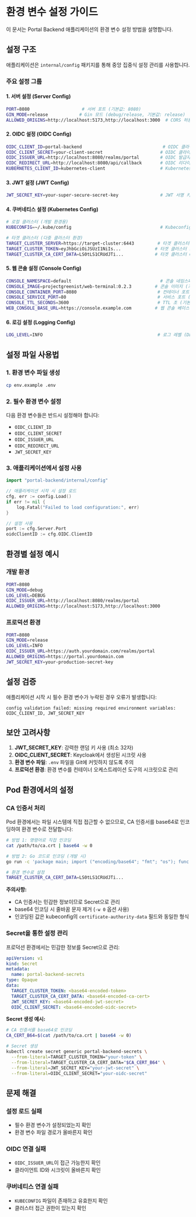# 환경 변수 설정 가이드

이 문서는 Portal Backend 애플리케이션의 환경 변수 설정 방법을 설명합니다.

## 설정 구조

애플리케이션은 `internal/config` 패키지를 통해 중앙 집중식 설정 관리를 사용합니다.

### 주요 설정 그룹

#### 1. 서버 설정 (Server Config)
```bash
PORT=8080                    # 서버 포트 (기본값: 8080)
GIN_MODE=release            # Gin 모드 (debug/release, 기본값: release)
ALLOWED_ORIGINS=http://localhost:5173,http://localhost:3000  # CORS 허용 오리진
```

#### 2. OIDC 설정 (OIDC Config)
```bash
OIDC_CLIENT_ID=portal-backend                               # OIDC 클라이언트 ID (필수)
OIDC_CLIENT_SECRET=your-client-secret                      # OIDC 클라이언트 시크릿 (필수)
OIDC_ISSUER_URL=http://localhost:8080/realms/portal        # OIDC 발급자 URL (필수)
OIDC_REDIRECT_URL=http://localhost:8080/api/callback       # OIDC 리다이렉트 URL (필수)
KUBERNETES_CLIENT_ID=kubernetes-client                     # Kubernetes 토큰 교환용 클라이언트 ID
```

#### 3. JWT 설정 (JWT Config)
```bash
JWT_SECRET_KEY=your-super-secure-secret-key                # JWT 서명 키 (필수)
```

#### 4. 쿠버네티스 설정 (Kubernetes Config)
```bash
# 로컬 클러스터 (개발 환경용)
KUBECONFIG=~/.kube/config                                  # Kubeconfig 파일 경로 (개발 환경에서만 사용)

# 타겟 클러스터 (다중 클러스터 환경)
TARGET_CLUSTER_SERVER=https://target-cluster:6443         # 타겟 클러스터 서버
TARGET_CLUSTER_TOKEN=eyJhbGciOiJSUzI1NiIs...             # 타겟 클러스터 토큰
TARGET_CLUSTER_CA_CERT_DATA=LS0tLS1CRUdJTi...            # 타겟 클러스터 CA 인증서 (base64 인코딩)
```

#### 5. 웹 콘솔 설정 (Console Config)
```bash
CONSOLE_NAMESPACE=default                                  # 콘솔 네임스페이스 (기본값: default)
CONSOLE_IMAGE=projectgreenist/web-terminal:0.2.3         # 콘솔 이미지 (기본값 제공)
CONSOLE_CONTAINER_PORT=8080                               # 컨테이너 포트 (기본값: 8080)
CONSOLE_SERVICE_PORT=80                                   # 서비스 포트 (기본값: 80)
CONSOLE_TTL_SECONDS=3600                                  # TTL 초 (기본값: 3600)
WEB_CONSOLE_BASE_URL=https://console.example.com         # 웹 콘솔 베이스 URL
```

#### 6. 로깅 설정 (Logging Config)
```bash
LOG_LEVEL=INFO                                            # 로그 레벨 (DEBUG/INFO/WARN/ERROR/FATAL, 기본값: INFO)
```

## 설정 파일 사용법

### 1. 환경 변수 파일 생성
```bash
cp env.example .env
```

### 2. 필수 환경 변수 설정
다음 환경 변수들은 반드시 설정해야 합니다:
- `OIDC_CLIENT_ID`
- `OIDC_CLIENT_SECRET`
- `OIDC_ISSUER_URL`
- `OIDC_REDIRECT_URL`
- `JWT_SECRET_KEY`

### 3. 애플리케이션에서 설정 사용
```go
import "portal-backend/internal/config"

// 애플리케이션 시작 시 설정 로드
cfg, err := config.Load()
if err != nil {
    log.Fatal("Failed to load configuration:", err)
}

// 설정 사용
port := cfg.Server.Port
oidcClientID := cfg.OIDC.ClientID
```

## 환경별 설정 예시

### 개발 환경
```bash
PORT=8080
GIN_MODE=debug
LOG_LEVEL=DEBUG
OIDC_ISSUER_URL=http://localhost:8080/realms/portal
ALLOWED_ORIGINS=http://localhost:5173,http://localhost:3000
```

### 프로덕션 환경
```bash
PORT=8080
GIN_MODE=release
LOG_LEVEL=INFO
OIDC_ISSUER_URL=https://auth.yourdomain.com/realms/portal
ALLOWED_ORIGINS=https://portal.yourdomain.com
JWT_SECRET_KEY=your-production-secret-key
```

## 설정 검증

애플리케이션 시작 시 필수 환경 변수가 누락된 경우 오류가 발생합니다:
```
config validation failed: missing required environment variables: OIDC_CLIENT_ID, JWT_SECRET_KEY
```

## 보안 고려사항

1. **JWT_SECRET_KEY**: 강력한 랜덤 키 사용 (최소 32자)
2. **OIDC_CLIENT_SECRET**: Keycloak에서 생성된 시크릿 사용
3. **환경 변수 파일**: `.env` 파일을 Git에 커밋하지 않도록 주의
4. **프로덕션 환경**: 환경 변수를 컨테이너 오케스트레이션 도구의 시크릿으로 관리

## Pod 환경에서의 설정

### CA 인증서 처리
Pod 환경에서는 파일 시스템에 직접 접근할 수 없으므로, CA 인증서를 base64로 인코딩하여 환경 변수로 전달합니다:

```bash
# 방법 1: 명령어로 직접 인코딩
cat /path/to/ca.crt | base64 -w 0

# 방법 2: Go 코드로 인코딩 (개발 시)
go run -c 'package main; import ("encoding/base64"; "fmt"; "os"); func main() { data, _ := os.ReadFile("ca.crt"); fmt.Println(base64.StdEncoding.EncodeToString(data)) }'

# 환경 변수로 설정
TARGET_CLUSTER_CA_CERT_DATA=LS0tLS1CRUdJTi...
```

**주의사항:**
- CA 인증서는 민감한 정보이므로 Secret으로 관리
- base64 인코딩 시 줄바꿈 문자 제거 (`-w 0` 옵션 사용)
- 인코딩된 값은 kubeconfig의 `certificate-authority-data` 필드와 동일한 형식

### Secret을 통한 설정 관리
프로덕션 환경에서는 민감한 정보를 Secret으로 관리:

```yaml
apiVersion: v1
kind: Secret
metadata:
  name: portal-backend-secrets
type: Opaque
data:
  TARGET_CLUSTER_TOKEN: <base64-encoded-token>
  TARGET_CLUSTER_CA_CERT_DATA: <base64-encoded-ca-cert>
  JWT_SECRET_KEY: <base64-encoded-jwt-secret>
  OIDC_CLIENT_SECRET: <base64-encoded-oidc-secret>
```

**Secret 생성 예시:**
```bash
# CA 인증서를 base64로 인코딩
CA_CERT_B64=$(cat /path/to/ca.crt | base64 -w 0)

# Secret 생성
kubectl create secret generic portal-backend-secrets \
  --from-literal=TARGET_CLUSTER_TOKEN="your-token" \
  --from-literal=TARGET_CLUSTER_CA_CERT_DATA="$CA_CERT_B64" \
  --from-literal=JWT_SECRET_KEY="your-jwt-secret" \
  --from-literal=OIDC_CLIENT_SECRET="your-oidc-secret"
```

## 문제 해결

### 설정 로드 실패
- 필수 환경 변수가 설정되었는지 확인
- 환경 변수 파일 경로가 올바른지 확인

### OIDC 연결 실패
- `OIDC_ISSUER_URL`이 접근 가능한지 확인
- 클라이언트 ID와 시크릿이 올바른지 확인

### 쿠버네티스 연결 실패
- `KUBECONFIG` 파일이 존재하고 유효한지 확인
- 클러스터 접근 권한이 있는지 확인